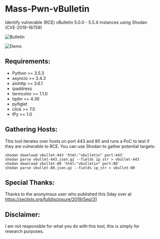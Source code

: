 # Mass-Pwn-vBulletin
Identify vulnerable (RCE) vBulletin 5.0.0 - 5.5.4 instances using Shodan (CVE-2019-16759)

![Bulletin](https://raw.githubusercontent.com/Frint0/mass-pwn-vbulletin/master/vbulletin.png)

![Demo](https://raw.githubusercontent.com/Frint0/mass-pwn-vbulletin/master/demo.png)

## Requirements:

* Python >= 3.5.3
* asyncio >= 3.4.3
* aiohttp >= 3.6.1
* ipaddress
* termcolor >= 1.1.0
* tqdm >= 4.36
* pyfiglet
* click >= 7.0
* IPy >= 1.0

## Gathering Hosts:

This tool iterates over hosts on port 443 and 80 and runs a PoC to test if they are vulnerable to RCE. You can use Shodan to gather potential targets:

```
shodan download vbullet-443 'html:"vbulletin" port:443'
shodan parse vbullet-443.json.gz --fields ip_str > vbullet-443
shodan download vbullet-80 'html:"vbulletin" port:80'
shodan parse vbullet-80.json.gz --fields ip_str > vbullet-80
```

## Special Thanks:

Thanks to the anonymous user who published this 0day over at https://seclists.org/fulldisclosure/2019/Sep/31

## Disclaimer:

I am not responsible for what you do with this tool, this is simply for research purposes.
